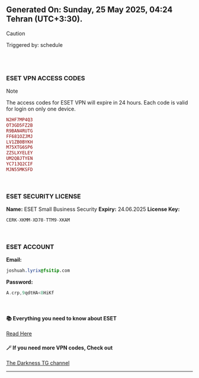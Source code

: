 ## Generated On: Sunday, 25 May 2025, 04:24 Tehran (UTC+3:30).

> [!CAUTION]
> Triggered by: schedule

<br><br>

### ESET VPN ACCESS CODES

> [!NOTE]
> The access codes for ESET VPN will expire in 24 hours.
> Each code is valid for login on only one device.

```ruby
N2HF7MP4Q3
OT3GD5FZ2B
R9BAN4RUTG
FF681OZJMJ
LV1ZB0BYKH
M75XTG6SP6
ZZSLXYELEY
UM2QBJTYEN
YC713Q2CIF
MJN55MKSFD
```

<br>

### ESET SECURITY LICENSE

**Name:** ESET Small Business Security
**Expiry:** 24.06.2025
**License Key:**

```POV-Ray SDL
CERK-XKMM-XD78-TTM9-XKAM
```

<br>

### ESET ACCOUNT

**Email:**

```CSS
joshuah.lyrix@fsitip.com
```

**Password:**

```POV-Ray SDL
A.crp,9qdtHA<8HiKf
```

<br>

#### 📚 Everything you need to know about ESET

[Read Here](https://t.me/F_NiREvil/2113)

#### 🪄 If you need more VPN codes, Check out

[The Darkness TG channel](https://t.me/Eset_key_trial)

---

<br><br>

